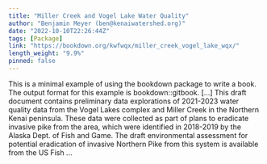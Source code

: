 ```yaml
---
title: "Miller Creek and Vogel Lake Water Quality"
author: "Benjamin Meyer (ben@kenaiwatershed.org)"
date: "2022-10-10T22:26:44Z"
tags: [Package]
link: "https://bookdown.org/kwfwqx/miller_creek_vogel_lake_wqx/"
length_weight: "9.9%"
pinned: false
---
```


This is a minimal example of using the bookdown package to write a book. The output format for this example is bookdown::gitbook. [...] This draft document contains preliminary data explorations of 2021-2023 water quality data from the Vogel Lakes complex and Miller Creek in the Northern Kenai peninsula. These data were collected as part of plans to eradicate invasive pike from the area, which were identified in 2018-2019 by the Alaska Dept. of Fish and Game. The draft environmental assessment for potential eradication of invasive Northern Pike from this system is available from the US Fish ...
